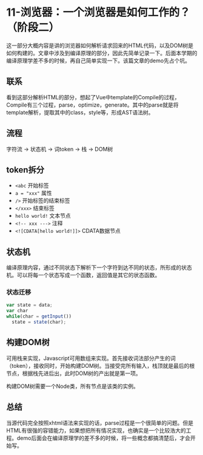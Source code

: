 # 11-浏览器：一个浏览器是如何工作的？（阶段二）

这一部分大概内容是讲的浏览器如何解析请求回来的HTML代码，以及DOM树是如何构建的。文章中涉及到编译原理的部分，因此先简单记录一下。后面本学期的编译原理学差不多的时候，再自己简单实现一下。该篇文章的demo先占个坑。

## 联系

看到这部分解析HTML的部分，想起了Vue中template的Compile的过程，Compile有三个过程，parse，optimize，generate。其中的parse就是将template解析，提取其中的class，style等，形成AST语法树。

## 流程

字符流 -> 状态机 -> 词token -> 栈 -> DOM树

## token拆分

* `<abc` 开始标签
* `a = "xxx"` 属性
* `/>` 开始标签的结束标签
* `</xxx>` 结束标签
* `hello world!` 文本节点
* `<!-- xxx --->` 注释
* `<![CDATA[hello world!]]>` CDATA数据节点

## 状态机

编译原理内容，通过不同状态下解析下一个字符到达不同的状态，所形成的状态机。可以将每一个状态写成一个函数，返回值是其它的状态函数。

### 状态迁移

```js
var state = data;
var char
while(char = getInput())
  state = state(char);
```

## 构建DOM树

可用栈来实现，Javascript可用数组来实现。首先接收词法部分产生的词（token），接收同时，开始构建DOM树。当接受完所有输入，栈顶就是最后的根节点，根据栈先进后出，此时DOM树的产出就是第一项。

构建DOM树需要一个Node类，所有节点是该类的实例。

## 总结

当源代码完全按照xhtml语法来实现的话，parse过程是一个很简单的问题。但是HTML有很强的容错能力，如果想把所有情况实现，也确实是一个比较浩大的工程。demo后面会在编译原理学的差不多的时候，将一些概念都搞清楚后，才会开始写。